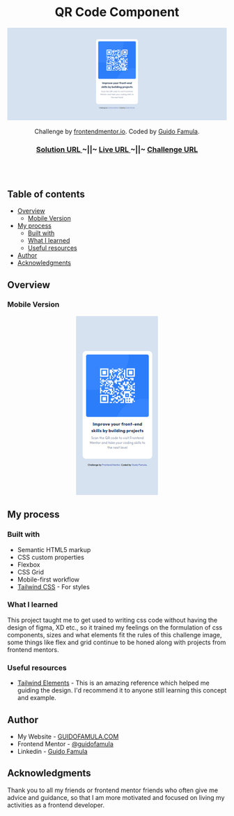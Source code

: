 <h1 align="center">QR Code Component</h1>

<img src="./src/assets/screenshots/qr-components-desktop.png" ></img>

<div align="center">
   Challenge by  <a href="https://www.frontendmentor.io?ref=challenge" target="_blank">frontendmentor.io</a>. Coded by <a href="https://guidofamula.com">Guido Famula</a>.
</div>

<div align="center">
  <h3>
    <a href="https://www.frontendmentor.io/solutions/qr-code-component-q6EKvkLntv" color="white">
      Solution URL
    </a>
  <span> ~||~ </span>    <a href="https://guidofamula.github.io/qr-code-component-solution-frontendmentor/">
      Live URL
    </a>
  <span> ~||~ </span>    <a href="https://www.frontendmentor.io/challenges/qr-code-component-iux_sIO_H">
      Challenge URL
    </a>
  </h3>
</div>

<br/>
<br/>

## Table of contents

- [Overview](#overview)
  - [Mobile Version](#mobile-version)
- [My process](#my-process)
  - [Built with](#built-with)
  - [What I learned](#what-i-learned)
  - [Useful resources](#useful-resources)
- [Author](#author)
- [Acknowledgments](#acknowledgments)

## Overview

### Mobile Version

<div align="center">
<img src="./src/assets/screenshots/qr-components-mobile.png" ></img>
</div>

## My process

### Built with

- Semantic HTML5 markup
- CSS custom properties
- Flexbox
- CSS Grid
- Mobile-first workflow
- [Tailwind CSS](https://tailwindcss.com/) - For styles

### What I learned

This project taught me to get used to writing css code without having the design of figma, XD etc., so it trained my feelings on the formulation of css components, sizes and what elements fit the rules of this challenge image, some things like flex and grid continue to be honed along with projects from frontend mentors.

### Useful resources

- [Tailwind Elements](https://tailwind-elements.com) - This is an amazing reference which helped me guiding the design. I'd recommend it to anyone still learning this concept and example.

## Author

- My Website - [GUIDOFAMULA.COM](https://guidofamula.com)
- Frontend Mentor - [@guidofamula](https://www.frontendmentor.io/profile/guidofamula)
- Linkedin - [Guido Famula](https://www.linkedin.com/in/guido-famula/)

## Acknowledgments

Thank you to all my friends or frontend mentor friends who often give me advice and guidance, so that I am more motivated and focused on living my activities as a frontend developer.
